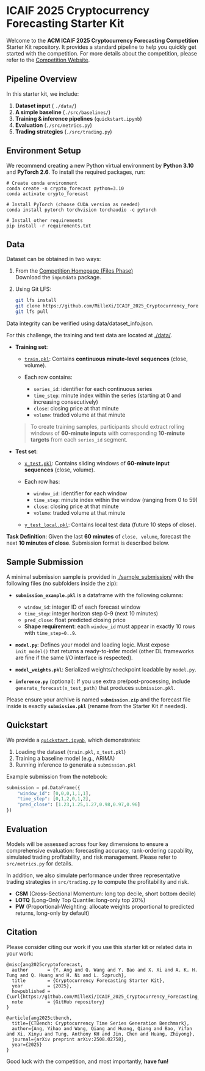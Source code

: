 # ICAIF 2025 Cryptocurrency Forecasting Starter Kit





Welcome to the **ACM ICAIF 2025 Cryptocurrency Forecasting Competition** Starter Kit repository. It provides a standard pipeline to help you quickly get started with the competition. For more details about the competition, please refer to the [Competition Website](https://hackathon2.deepintomlf.ai/competitions/93/).



## Pipeline Overview

In this starter kit, we include:

1. **Dataset input** ( `./data/`)  
2. **A simple baseline** (`./src/baselines/`)
3. **Training & inference pipelines** (`quickstart.ipynb`)  
4. **Evaluation** (`./src/metrics.py`)  
5. **Trading strategies** (`./src/trading.py`)



## Environment Setup

We recommend creating a new Python virtual environment by **Python 3.10** and **PyTorch 2.6**. To install the required packages, run:

```console
# Create conda environment
conda create -n crypto_forecast python=3.10
conda activate crypto_forecast

# Install PyTorch (choose CUDA version as needed)
conda install pytorch torchvision torchaudio -c pytorch

# Install other requirements
pip install -r requirements.txt
```


## Data

Dataset can be obtained in two ways:

1. From the [Competition Homepage (Files Phase)](https://hackathon2.deepintomlf.ai/competitions/93/)  
   Download the `inputdata` package.

2. Using Git LFS:
   ```bash
   git lfs install
   git clone https://github.com/MilleXi/ICAIF_2025_Cryptocurrency_Forecasting_Starter_Kit.git
   git lfs pull
   ```

Data integrity can be verified using data/dataset_info.json.


For this challenge, the training and test data are located at [./data/](./data/).

* **Training set**:

  * [`train.pkl`](data/): Contains **continuous minute-level sequences** (close, volume).
  * Each row contains:

    * `series_id`: identifier for each continuous series
    * `time_step`: minute index within the series (starting at 0 and increasing consecutively) 
    * `close`: closing price at that minute 
    * `volume`: traded volume at that minute  

  > To create training samples, participants should extract rolling windows of **60-minute inputs** with corresponding **10-minute targets** from each `series_id` segment.

* **Test set**:

  * [`x_test.pkl`](data/): Contains sliding windows of **60-minute input sequences** (close, volume).
  * Each row has: 

    * `window_id`: identifier for each window 
    * `time_step`: minute index within the window (ranging from 0 to 59)
    * `close`: closing price at that minute
    * `volume`: traded volume at that minute

  * [`y_test_local.pkl`](data/): Contains local test data (future 10 steps of close).

**Task Definition**:
Given the last **60 minutes** of `close, volume`, forecast the next **10 minutes of close**. Submission format is described below.



## Sample Submission

A minimal submission sample is provided in [./sample\_submission/](./sample_submission/) with the following files (no subfolders inside the zip):

* **`submission_example.pkl`** is a dataframe with the following columns:
  * `window_id`: integer ID of each forecast window
  * `time_step`: integer horizon step 0-9 (next 10 minutes)
  * `pred_close`: float predicted closing price
  * **Shape requirement**: each `window_id` must appear in exactly 10 rows with `time_step=0..9`.

* **`model.py`**: Defines your model and loading logic. Must expose `init_model()` that returns a ready-to-infer model (other DL frameworks are fine if the same I/O interface is respected).

* **`model_weights.pkl`**: Serialized weights/checkpoint loadable by `model.py`.

* **`inference.py`** (optional): If you use extra pre/post-processing, include `generate_forecast(x_test_path)` that produces `submission.pkl`.

Please ensure your archive is named **`submission.zip`** and the forecast file inside is exactly **`submission.pkl`** (rename from the Starter Kit if needed).





## Quickstart

We provide a [`quickstart.ipynb`](quickstart.ipynb), which demonstrates:

1. Loading the dataset (`train.pkl`, `x_test.pkl`)
2. Training a baseline model (e.g., ARIMA)
3. Running inference to generate a `submission.pkl`

Example submission from the notebook:

```python
submission = pd.DataFrame({
    "window_id": [0,0,0,1,1,1],
    "time_step": [0,1,2,0,1,2],
    "pred_close": [1.23,1.25,1.27,0.98,0.97,0.96]
})
```



## Evaluation

Models will be assessed across four key dimensions to ensure a comprehensive evaluation: forecasting accuracy, rank-ordering capability, simulated trading profitability, and risk management. Please refer to `src/metrics.py` for details.

In addition, we also simulate performance under three representative trading strategies in `src/trading.py` to compute the profitability and risk.

* **CSM** (Cross-Sectional Momentum: long top decile, short bottom decile)
* **LOTQ** (Long-Only Top Quantile: long-only top 20%)
* **PW** (Proportional-Weighting: allocate weights proportional to predicted returns, long-only by default)  



## Citation

Please consider citing our work if you use this starter kit or related data in your work:

```
@misc{ang2025cryptoforecast,
  author       = {Y. Ang and Q. Wang and Y. Bao and X. Xi and A. K. H. Tung and Q. Huang and H. Ni and L. Szpruch},
  title        = {Cryptocurrency Forecasting Starter Kit},
  year         = {2025},
  howpublished = {\url{https://github.com/MilleXi/ICAIF_2025_Cryptocurrency_Forecasting_Starter_Kit}},
  note         = {GitHub repository}
}

@article{ang2025ctbench,
  title={CTBench: Cryptocurrency Time Series Generation Benchmark},
  author={Ang, Yihao and Wang, Qiang and Huang, Qiang and Bao, Yifan and Xi, Xinyu and Tung, Anthony KH and Jin, Chen and Huang, Zhiyong},
  journal={arXiv preprint arXiv:2508.02758},
  year={2025}
}
```

Good luck with the competition, and most importantly, **have fun!**
